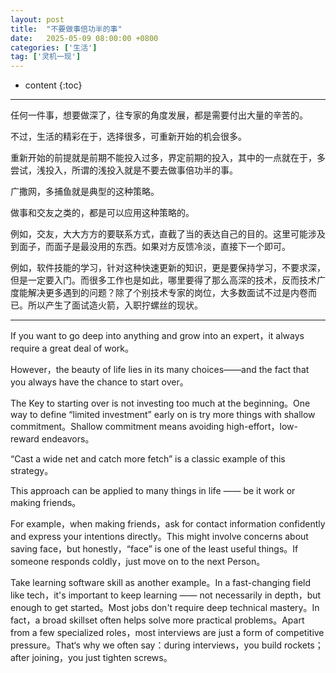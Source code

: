 ```yaml
---
layout: post
title:  "不要做事倍功半的事"
date:   2025-05-09 08:00:00 +0800
categories: ['生活']
tag: ['灵机一现']
---
```


* content
  {:toc}

------

任何一件事，想要做深了，往专家的角度发展，都是需要付出大量的辛苦的。

不过，生活的精彩在于，选择很多，可重新开始的机会很多。

重新开始的前提就是前期不能投入过多，界定前期的投入，其中的一点就在于，多尝试，浅投入，所谓的浅投入就是不要去做事倍功半的事。

广撒网，多捕鱼就是典型的这种策略。

做事和交友之类的，都是可以应用这种策略的。

例如，交友，大大方方的要联系方式，直截了当的表达自己的目的。这里可能涉及到面子，而面子是最没用的东西。如果对方反馈冷淡，直接下一个即可。

例如，软件技能的学习，针对这种快速更新的知识，更是要保持学习，不要求深，但是一定要入门。而很多工作也是如此，哪里要得了那么高深的技术，反而技术广度能解决更多遇到的问题？除了个别技术专家的岗位，大多数面试不过是内卷而已。所以产生了面试造火箭，入职拧螺丝的现状。

---
If you want to go deep into anything and grow into an expert，it always require a great deal of work。

However，the beauty of life lies in its many choices——and the fact that you always have the chance to start over。

The Key to starting over is not investing too much at the beginning。One way to define “limited investment” early on is try more things with shallow commitment。Shallow commitment means avoiding high-effort，low-reward endeavors。

“Cast a wide net and catch more fetch” is a classic example of this strategy。

This approach can be applied to many things in life —— be it work or making friends。

For example，when making friends，ask for contact information confidently and express your intentions directly。This might involve concerns about saving face，but honestly，“face” is one of the least useful things。If someone responds coldly，just move on to the next Person。

Take learning software skill as another example。In a fast-changing field like tech，it's important to keep learning —— not necessarily in depth，but enough to get started。Most jobs don't require deep technical mastery。In fact，a broad skillset often helps solve more practical problems。Apart from a few specialized roles，most interviews are just a form of competitive pressure。That‘s why we often say：during interviews，you build rockets；after joining，you just tighten screws。